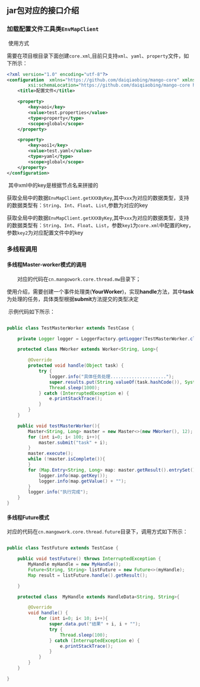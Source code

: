 ## jar包对应的接口介绍

### 加载配置文件工具类`EnvMapClient`

​      使用方式

​	需要在项目根目录下面创建`core.xml`,目前只支持`xml`、`yaml`、`property`文件，如下所示：

```xml
<?xml version="1.0" encoding="utf-8"?>
<configuration  xmlns="https://github.com/daiqiaobing/mango-core" xmlns:xsi="http://www.w3.org/2001/XMLSchema-instance"
        xsi:schemaLocation="https://github.com/daiqiaobing/mango-core https://github.com/daiqiaobing/mango-core/blob/dev/src/main/resource/mango-core.xsd"  >
    <title>配置文件</title>

    <property>
        <key>aoi</key>
        <value>test.properties</value>
        <type>property</type>
        <scope>global</scope>
    </property>

    <property>
        <key>aoi1</key>
        <value>test.yaml</value>
        <type>yaml</type>
        <scope>global</scope>
    </property>
</configuration>
```

​	其中xml中的key是根据节点名来拼接的

​	获取全局中的数据`EnvMapClient.getXXXByKey`,其中`xxx`为对应的数据类型，支持的数据类型有：`String`、`Int`、`Float`、`List`,参数为对应的key

​	获取全局中的数据`EnvMapClient.getXXXByKey`,其中`xxx`为对应的数据类型，支持的数据类型有：`String`、`Int`、`Float`、`List`，参数`key1`为`core.xml`中配置的key，参数`key2`为对应配置文件中的key




### 多线程调用

#### 多线程Master-worker模式的调用

　　对应的代码在`cn.mangowork.core.thread.mw`目录下；

​	使用介绍，需要创建一个事件处理类(**YourWorker**)，实现**handle**方法，其中**task**为处理的任务，具体类型根据**submit**方法提交的类型决定

​	示例代码如下所示：

```java

public class TestMasterWorker extends TestCase {

    private Logger logger = LoggerFactory.getLogger(TestMasterWorker.class);

    protected class MWorker extends Worker<String, Long>{

        @Override
        protected void handle(Object task) {
            try {
                logger.info("具体任务处理.....................");
                super.results.put(String.valueOf(task.hashCode()), System.currentTimeMillis());
                Thread.sleep(1000);
            } catch (InterruptedException e) {
                e.printStackTrace();
            }
        }
    }

    public void testMasterWorker(){
        Master<String, Long> master = new Master<>(new MWorker(), 12);
        for (int i=0; i< 100; i++){
            master.submit("task" + i);
        }
        master.execute();
        while (!master.isComplete()){
        }
        for (Map.Entry<String, Long> map: master.getResult().entrySet()){
            logger.info(map.getKey());
            logger.info(map.getValue() + ""); 
        }
        logger.info("执行完成");
    }
}
```



#### 多线程Future模式

对应的代码在`cn.mangowork.core.thread.future`目录下，调用方式如下所示：

```java

public class TestFuture extends TestCase {

    public void testFuture() throws InterruptedException {
        MyHandle myHandle = new MyHandle();
        Future<String, String> listFuture = new Future<>(myHandle);
        Map result = listFuture.handle().getResult();

    }

    protected class  MyHandle extends HandleData<String, String>{

        @Override
        void handle() {
            for (int i=0; i< 10; i++){
                super.data.put("结果" + i, i + "");
                try {
                    Thread.sleep(100);
                } catch (InterruptedException e) {
                    e.printStackTrace();
                }
            }
        }
    }

}

```

